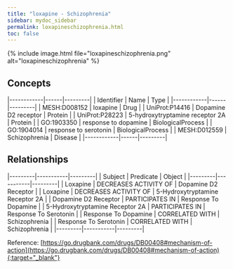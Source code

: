 ```yaml
---
title: "loxapine - Schizophrenia"
sidebar: mydoc_sidebar
permalink: loxapineschizophrenia.html
toc: false 
---
```


{% include image.html file="loxapineschizophrenia.png" alt="loxapineschizophrenia" %}

## Concepts

|------------|------|---------|
| Identifier | Name | Type    |
|------------|------|---------|
| MESH:D008152 | loxapine | Drug |
| UniProt:P14416 | Dopamine D2 receptor | Protein |
| UniProt:P28223 | 5-hydroxytryptamine receptor 2A | Protein |
| GO:1903350 | response to dopamine | BiologicalProcess |
| GO:1904014 | response to serotonin | BiologicalProcess |
| MESH:D012559 | Schizophrenia | Disease |
|------------|------|---------|

## Relationships

|---------|-----------|---------|
| Subject | Predicate | Object  |
|---------|-----------|---------|
| Loxapine | DECREASES ACTIVITY OF | Dopamine D2 Receptor |
| Loxapine | DECREASES ACTIVITY OF | 5-Hydroxytryptamine Receptor 2A |
| Dopamine D2 Receptor | PARTICIPATES IN | Response To Dopamine |
| 5-Hydroxytryptamine Receptor 2A | PARTICIPATES IN | Response To Serotonin |
| Response To Dopamine | CORRELATED WITH | Schizophrenia |
| Response To Serotonin | CORRELATED WITH | Schizophrenia |
|---------|-----------|---------|

Reference: [https://go.drugbank.com/drugs/DB00408#mechanism-of-action](https://go.drugbank.com/drugs/DB00408#mechanism-of-action){:target="_blank"}